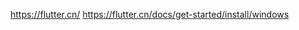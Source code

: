 <!--
 * @Author: guanjiajun www.guanjiajun@ewake.com
 * @Date: 2023-08-25 17:46:47
 * @LastEditors: guanjiajun www.guanjiajun@ewake.com
 * @LastEditTime: 2023-08-25 18:00:55
 * @FilePath: \studys\programming\web,client\flutter\flutter环境搭建.md
 * @Description: 这是默认设置,请设置`customMade`, 打开koroFileHeader查看配置 进行设置: https://github.com/OBKoro1/koro1FileHeader/wiki/%E9%85%8D%E7%BD%AE
-->
<https://flutter.cn/>
<https://flutter.cn/docs/get-started/install/windows>
